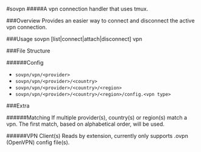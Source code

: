 #sovpn
#####A vpn connection handler that uses tmux.


###Overview
Provides an easier way to connect and disconnect the active vpn connection.

###Usage
sovpn [list|connect|attach|disconnect] vpn


###File Structure

######Config
* `sovpn/vpn/<provider>`
* `sovpn/vpn/<provider>/<country>`
* `sovpn/vpn/<provider>/<country>/<region>`
* `sovpn/vpn/<provider>/<country>/<region>/config.<vpn type>`


###Extra

######Matching
If multiple provider(s), country(s) or region(s) match a vpn.
The first match, based on alphabetical order, will be used.

######VPN Client(s)
Reads by extension, currently only supports .ovpn (OpenVPN) config file(s).
